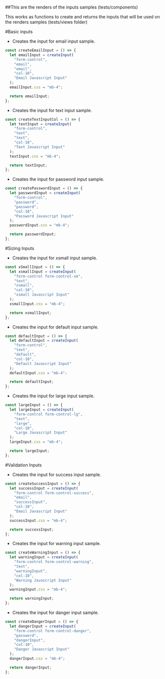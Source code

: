 ##This are the renders of the inputs samples (tests/components)

This works as functions to create and returns the inputs that will be used on
the renders samples (tests/views folder)

#Basic inputs
* Creates the input for email input sample.

```javascript
const createEmailInput = () => {
  let emailInput = createInput(
    "form-control",
    "email",
    "email",
    "col-10",
    "Email Javascript Input"
  );
  emailInput.css = "mb-4";

  return emailInput;
};
```

* Creates the input for text input sample.

```javascript
const createTextInputCol = () => {
  let textInput = createInput(
    "form-control",
    "text",
    "text",
    "col-10",
    "Text Javascript Input"
  );
  textInput.css = "mb-4";

  return textInput;
};
```

* Creates the input for password input sample.

```javascript
const createPasswordInput = () => {
  let passwordInput = createInput(
    "form-control",
    "password",
    "password",
    "col-10",
    "Password Javascript Input"
  );
  passwordInput.css = "mb-4";

  return passwordInput;
};
```

#Sizing Inputs

* Creates the input for xsmall input sample.

```javascript
const xSmallInput = () => {
  let xsmallInput = createInput(
    "form-control form-control-sm",
    "text",
    "xsmall",
    "col-10",
    "xsmall Javascript Input"
  );
  xsmallInput.css = "mb-4";

  return xsmallInput;
};
```

* Creates the input for default input sample.

```javascript
const defaultInput = () => {
  let defaultInput = createInput(
    "form-control",
    "text",
    "default",
    "col-10",
    "Default Javascript Input"
  );
  defaultInput.css = "mb-4";

  return defaultInput;
};
```

* Creates the input for large input sample.

```javascript
const largeInput = () => {
  let largeInput = createInput(
    "form-control form-control-lg",
    "text",
    "large",
    "col-10",
    "Large Javascript Input"
  );
  largeInput.css = "mb-4";

  return largeInput;
};
```

#Validation Inputs

* Creates the input for success input sample.

```javascript
const createSuccessInput = () => {
  let successInput = createInput(
    "form-control form-control-success",
    "email",
    "successInput",
    "col-10",
    "Email Javascript Input"
  );
  successInput.css = "mb-4";

  return successInput;
};
```

* Creates the input for warning input sample.

```javascript
const createWarningInput = () => {
  let warningInput = createInput(
    "form-control form-control-warning",
    "text",
    "warningInput",
    "col-10",
    "Warning Javascript Input"
  );
  warningInput.css = "mb-4";

  return warningInput;
};
```

* Creates the input for danger input sample.

```javascript
const createDangerInput = () => {
  let dangerInput = createInput(
    "form-control form-control-danger",
    "password",
    "dangerInput",
    "col-10",
    "Danger Javascript Input"
  );
  dangerInput.css = "mb-4";

  return dangerInput;
};
```